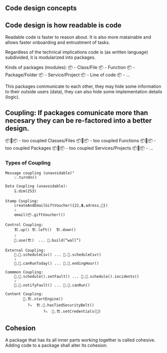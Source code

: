 ## Code design concepts

## Code design is how readable is code 

Readable code is faster to reason about. It is also more matainable and allows faster onboarding and entrustment of tasks.

Regardless of the technical implications code is (as written language) subdivided, it is modularized into packages.

Kinds of packages (modules):
📦 - Class/File
📦 - Function
📦 - Package/Folder
📦 - Service/Project
📦 - Line of code
📦 - ...

This packages communicate to each other, they may hide some information to their outside users (data), they can also hide some implementation details (logic). 

##  Coupling: If packages comunicate more than necesary they can be re-factored into a better design.

📦🧶📦 - too coupled Classes/Files
📦🧶📦 - too coupled Functions 
📦🧶📦 - too coupled Packages
📦🧶📦 - too coupled Services/Projects
📦🧶📦 - ...


### Types of Coupling
```
Message coupling (unavoidable)"
    💡.turnOn()  

Data Coupling (unavoidable):
    🎚.dim(253)   

Stamp Coupling:
    createAndEmailGiftVoucher({22,💲,adress,🎨}) 
    ⇩              
    email(📦.giftVoucher())  

Control Coupling:
    🏗️.up() 🏗️.left()  🏗️.down()
    ⇩   
    👷.use(🏗️)  ... 👷.build(“wall”) 

External Coupling:
    🚞.🏢.scheduleCsv() ... 🚝.🏢.scheduleCsv()
    ⇩                                               
    🚞.🏣.canRunToday() ... 🚝.🏬.endingHour()            

Commmon Coupling: 
    🚞.🏢.schedule().setFault() ... 🚝.🏢.schedule().incidents() 
    ⇩         
    🚞.🏣.notifyFault() ... 🚝.🏬.canRun() 

Content Coupling:
        👷.🏗️.startEngine() 
          ?⤷  🏗️.👷.hasTiedSecurityBelt()
                 ?⤷  👷.🏗.setCredentials(🔑)
```

## Cohesion
A package that has its all inner parts working together is called cohesive.
Adding code to a package shall alter its cohesion.